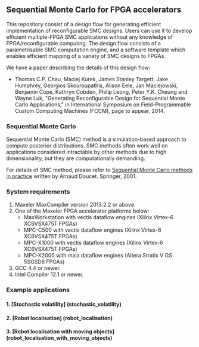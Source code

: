 ## Sequential Monte Carlo for FPGA accelerators

This repository consist of a design flow for generating efficient implementation of reconfigurable SMC designs. 
Users can use it to develop efficient multiple-FPGA SMC applications without any knowledge of FPGA/reconfigurable computing. 
The design flow consists of a parametrisable SMC computation engine, and a software template which enables efficient mapping of a variety of SMC designs to FPGAs.

We have a paper describing the details of this design flow:
* Thomas C.P. Chau, Maciej Kurek, James Stanley Targett, Jake Humphrey, Georgios Skouroupathis, Alison Eele, Jan Maciejowski, Benjamin Cope, Kathryn Cobden, Philip Leong, Peter Y.K. Cheung and Wayne Luk, "Generating Reconfigurable Design for Sequential Monte Carlo Applications," in International Symposium on Field-Programmable Custom Computing Machines (FCCM), page to appear, 2014.

### Sequential Monte Carlo

Sequential Monte Carlo (SMC) method is a simulation-based approach to compute posterior distributions.
SMC methods often work well on applications considered intractable by other methods due to high dimensionality, but they are computationally demanding.

For details of SMC method, please refer to [Sequential Monte Carlo methods in practice](http://www.springer.com/statistics/physical+%26+information+science/book/978-0-387-95146-1) written by Arnaud Doucet.
Springer, 2001.

### System requirements

1. Maxeler MaxCompiler version 2013.2.2 or above.
2. One of the Maxeler FPGA accelerator platforms below:
	- MaxWorkstation with vectis dataflow engines (Xilinx Virtex-6 XC6VSX475T FPGAs)
	- MPC-C500 with vectis dataflow engines (Xilinx Virtex-6 XC6VSX475T FPGAs)
	- MPC-X1000 with vectis dataflow engines (Xilinx Virtex-6 XC6VSX475T FPGAs)
	- MPC-X2000 with maia dataflow engines (Altera Stratix V GS 5SGSD8 FPGAs)
3. GCC 4.4 or newer.
4. Intel Compiler 12.1 or newer.

### Example applications

#### 1. [Stochastic volatility] (stochastic_volatility)

#### 2. [Robot localisation] (robot_localisation)

#### 3. [Robot localisation with moving objects] (robot_localisation_with_moving_objects)
